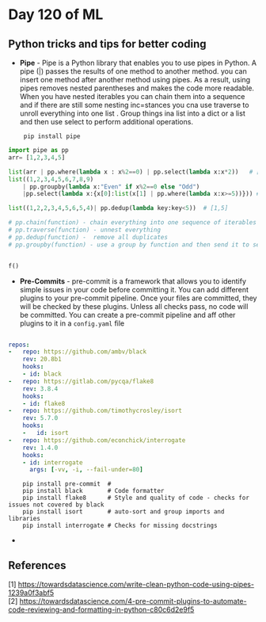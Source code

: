 # Day 120 of ML 

## Python tricks and tips for better coding


* **Pipe** - Pipe is a Python library that enables you to use pipes in Python. A pipe (|) passes the results of one method to another method. you can insert one method after another method using pipes. As a result, using pipes removes nested parentheses and makes the code more readable. When you have nested iterables you can chain them into a sequence and if there are still some nesting inc=stances you cna use traverse to unroll everything into one list . Group things ina list into a dict or a list and then use select to perform additional operations. 
 

       pip install pipe

```python
import pipe as pp
arr= [1,2,3,4,5]

list(arr | pp.where(lambda x : x%2==0) | pp.select(lambda x:x*2))   # [4,8]
list((1,2,3,4,5,6,7,8,9)
    | pp.groupby(lambda x:"Even" if x%2==0 else "Odd")
    |pp.select(lambda x:{x[0]:list(x[1] | pp.where(lambda x:x>=5))})) # [{'Even':[6,8],'Odd':[5,7,9]}]

list((1,2,2,3,4,5,6,5,4)| pp.dedup(lambda key:key<5))  # [1,5]

# pp.chain(function) - chain everything into one sequence of iterables 
# pp.traverse(function) - unnest everything
# pp.dedup(function) -  remove all duplicates
# pp.groupby(function) - use a group by function and then send it to select 


f()
```

* **Pre-Commits** -  pre-commit is a framework that allows you to identify simple issues in your code before committing it.
You can add different plugins to your pre-commit pipeline. Once your files are committed, they will be checked by these plugins. Unless all checks pass, no code will be committed. You can create a pre-commit pipeline and aff other plugins to it in a `config.yaml` file 

```yaml

repos:
-   repo: https://github.com/ambv/black
    rev: 20.8b1
    hooks:
    - id: black
-   repo: https://gitlab.com/pycqa/flake8
    rev: 3.8.4
    hooks:
    - id: flake8
-   repo: https://github.com/timothycrosley/isort
    rev: 5.7.0
    hooks:
    -   id: isort
-   repo: https://github.com/econchick/interrogate
    rev: 1.4.0  
    hooks:
    - id: interrogate
      args: [-vv, -i, --fail-under=80]

```

        
        pip install pre-commit  # 
        pip install black       # Code formatter
        pip install flake8      # Style and quality of code - checks for issues not covered by black
        pip install isort       # auto-sort and group imports and libraries
        pip install interrogate # Checks for missing docstrings


* 

**References**
------------
[1]  https://towardsdatascience.com/write-clean-python-code-using-pipes-1239a0f3abf5  
[2]  https://towardsdatascience.com/4-pre-commit-plugins-to-automate-code-reviewing-and-formatting-in-python-c80c6d2e9f5 